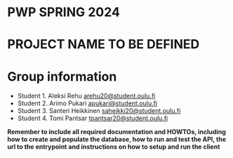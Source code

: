 # PWP SPRING 2024
# PROJECT NAME TO BE DEFINED
# Group information
* Student 1. Aleksi Rehu arehu20@student.oulu.fi
* Student 2. Arimo Pukari apukari@student.oulu.fi
* Student 3. Santeri Heikkinen saheikki20@student.oulu.fi
* Student 4. Tomi Pantsar tpantsar20@student.oulu.fi

__Remember to include all required documentation and HOWTOs, including how to create and populate the database, how to run and test the API, the url to the entrypoint and instructions on how to setup and run the client__


